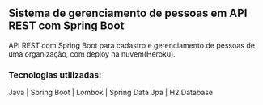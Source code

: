 <h2>Sistema de gerenciamento de pessoas em API REST com Spring Boot</h2>


API REST com Spring Boot para cadastro e gerenciamento de pessoas de uma organização, com deploy na nuvem(Heroku).

<h3>Tecnologias utilizadas:</h3>

Java | Spring Boot | Lombok | Spring Data Jpa | H2 Database
